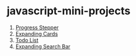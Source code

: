 # javascript-mini-projects

1. [Progress Stepper](https://bhaveshajani177.github.io/progress-stepper/)
2. [Expanding Cards](https://bhaveshajani177.github.io/expanding-cards/)
3. [Todo List](https://bhaveshajani177.github.io/todo-list/)
4. [Expanding Search Bar](https://bhaveshajani177.github.io/Expanding-Search-Bar/)
